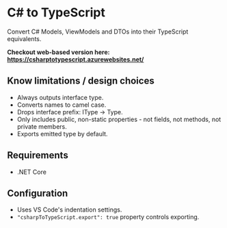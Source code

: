 # C# to TypeScript

Convert C# Models, ViewModels and DTOs into their TypeScript equivalents.

**Checkout web-based version here: https://csharptotypescript.azurewebsites.net/**

## Know limitations / design choices

- Always outputs interface type.
- Converts names to camel case.
- Drops interface prefix: IType -> Type.
- Only includes public, non-static properties - not fields, not methods, not private members.
- Exports emitted type by default.

## Requirements

- .NET Core

## Configuration

- Uses VS Code's indentation settings.
- `"csharpToTypeScript.export": true` property controls exporting.


